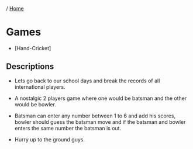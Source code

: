 / [Home](index.md)

# Games

* [Hand-Cricket]

## Descriptions  

- Lets go back to our school days and break the records of all international players. 

- A nostalgic 2 players game where one would be batsman and the other would be bowler.
    
- Batsman can enter any number between 1 to 6 and add his scores, bowler should guess the batsman move and if the batsman and bowler enters the same number the batsman is out.  

- Hurry up to the ground guys.